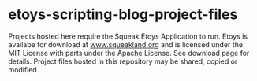 # etoys-scripting-blog-project-files
Projects hosted here require the Squeak Etoys Application to run. Etoys is availabe for download at www.squeakland.org and is licensed under the MIT License with parts under the Apache License. See download page for details. Project files hosted in this repository may be shared, copied or modified. 
